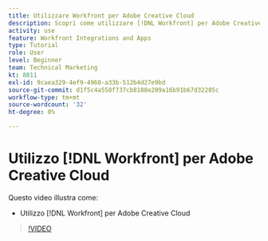 ```yaml
---
title: Utilizzare Workfront per Adobe Creative Cloud
description: Scopri come utilizzare [!DNL Workfront] per Adobe Creative Cloud
activity: use
feature: Workfront Integrations and Apps
type: Tutorial
role: User
level: Beginner
team: Technical Marketing
kt: 8811
exl-id: 9caea329-4ef9-4960-a33b-512b4d27e9bd
source-git-commit: d1f5c4a558f737cb8188e209a16b91b67d32285c
workflow-type: tm+mt
source-wordcount: '32'
ht-degree: 0%

---
```


# Utilizzo [!DNL Workfront] per Adobe Creative Cloud

Questo video illustra come:

* Utilizzo [!DNL Workfront] per Adobe Creative Cloud

>[!VIDEO](https://video.tv.adobe.com/v/335112/?quality=12)
